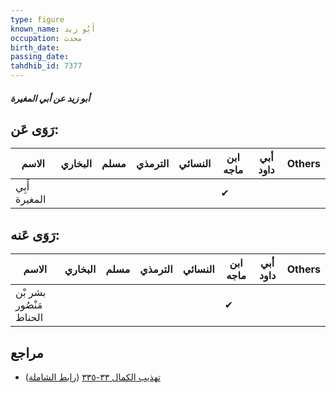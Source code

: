 ```yaml
---
type: figure
known_name: أَبُو زيد
occupation: محدث
birth_date:
passing_date:
tahdhib_id: 7377
---
```

##### أبو زيد عن أبي المغيرة

## رَوَى عَن:
| الاسم         | البخاري | مسلم | الترمذي | النسائي | ابن ماجه | أبي داود | Others |
| ------------- | ------- | ---- | ------- | ------- | -------- | -------- | ------ |
| أَبِي المغيرة |         |      |         |         | ✔        |          |        |
## رَوَى عَنه:
| الاسم                   | البخاري | مسلم | الترمذي | النسائي | ابن ماجه | أبي داود | Others |
| ----------------------- | ------- | ---- | ------- | ------- | -------- | -------- | ------ |
| بشر بْن مَنْصُور الحناط |         |      |         |         | ✔        |          |        |
## مراجع
- [تهذيب الكمال ٣٣-٣٣٥](obsidian://open?vault=Tahdhib-al-Kamal&file=Figures/٧٣٧٧-أبو%20زيد%20عن%20أبي%20المغيرة) ([رابط الشاملة](https://shamela.ws/book/3722/18006))